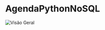 # AgendaPythonNoSQL

![Visão Geral](https://github.com/joaovictorino/AgendaPythonNoSQL/blob/master/documentation/IPDiscovery.jpg?raw=true)
